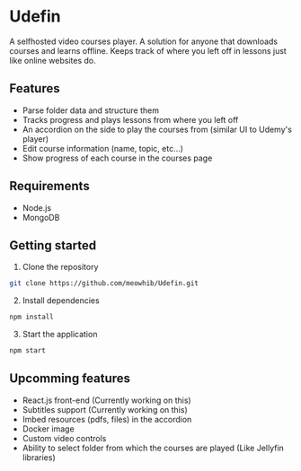 # Udefin
A selfhosted video courses player. A solution for anyone that downloads courses and learns offline. Keeps track of where you left off in lessons just like online websites do.

## Features
- Parse folder data and structure them
- Tracks progress and plays lessons from where you left off
- An accordion on the side to play the courses from (similar UI to Udemy's player)
- Edit course information (name, topic, etc...)
- Show progress of each course in the courses page

## Requirements
- Node.js
- MongoDB
## Getting started
1. Clone the repository
```bash
git clone https://github.com/meowhib/Udefin.git
```

2. Install dependencies
```bash
npm install
```

3. Start the application
```bash
npm start
```

## Upcomming features
- React.js front-end (Currently working on this)
- Subtitles support (Currently working on this)
- Imbed resources (pdfs, files) in the accordion
- Docker image
- Custom video controls
- Ability to select folder from which the courses are played (Like Jellyfin libraries)